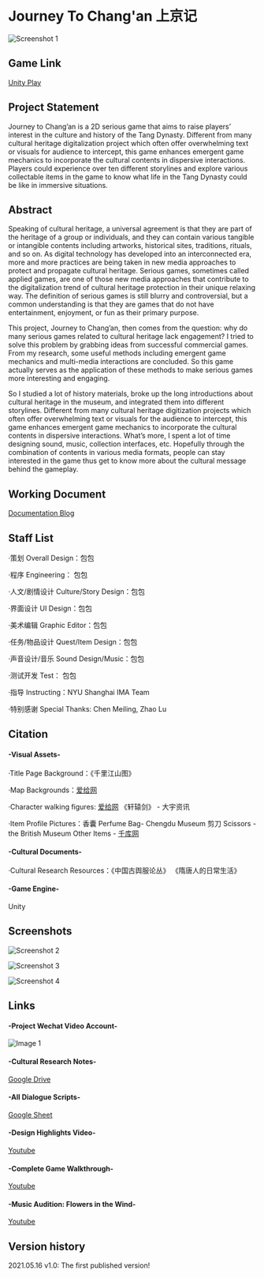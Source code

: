 # Journey To Chang'an 上京记

![Screenshot 1](pics/screenshot1.png)

## Game Link
[Unity Play](https://play.unity.com/mg/other/web-jhxqr)

## Project Statement
Journey to Chang’an is a 2D serious game that aims to raise players’ interest in the culture and history of the Tang Dynasty. Different from many cultural heritage digitalization project which often offer overwhelming text or visuals for audience to intercept, this game enhances emergent game mechanics to incorporate the cultural contents in dispersive interactions. Players could experience over ten different storylines and explore various collectable items in the game to know what life in the Tang Dynasty could be like in immersive situations.


## Abstract
Speaking of cultural heritage, a universal agreement is that they are part of the heritage of a group or individuals, and they can contain various tangible or intangible contents including artworks, historical sites, traditions, rituals, and so on. As digital technology has developed into an interconnected era, more and more practices are being taken in new media approaches to protect and propagate cultural heritage. Serious games, sometimes called applied games, are one of those new media approaches that contribute to the digitalization trend of cultural heritage protection in their unique relaxing way. The definition of serious games is still blurry and controversial, but a common understanding is that they are games that do not have entertainment, enjoyment, or fun as their primary purpose.

This project, Journey to Chang’an, then comes from the question: why do many serious games related to cultural heritage lack engagement? I tried to solve this problem by grabbing ideas from successful commercial games. From my research, some useful methods including emergent game mechanics and multi-media interactions are concluded. So this game actually serves as the application of these methods to make serious games more interesting and engaging. 

So I studied a lot of history materials, broke up the long introductions about cultural heritage in the museum, and integrated them into different storylines. Different from many cultural heritage digitization projects which often offer overwhelming text or visuals for the audience to intercept, this game enhances emergent game mechanics to incorporate the cultural contents in dispersive interactions. What’s more, I spent a lot of time designing sound, music, collection interfaces, etc. Hopefully through the combination of contents in various media formats, people can stay interested in the game thus get to know more about the cultural message behind the gameplay.

## Working Document
[Documentation Blog](https://www.notion.so/Capstone-2-8fdb317e2d3742f49901aa9076f5d2c2)

## Staff List
·策划 Overall Design：包包

·程序 Engineering： 包包

·人文/剧情设计 Culture/Story Design：包包

·界面设计 UI Design：包包

·美术编辑 Graphic Editor：包包

·任务/物品设计 Quest/Item Design：包包

·声音设计/音乐 Sound Design/Music：包包

·测试开发 Test： 包包

·指导 Instructing：NYU Shanghai IMA Team

·特别感谢 Special Thanks: Chen Meiling, Zhao Lu

## Citation
  #### -Visual Assets-
  ·Title Page Background：《千里江山图》

  ·Map Backgrounds：[爱给网](https://www.aigei.com/view/70312.html)

  ·Character walking figures: [爱给网](https://www.aigei.com/view/287.html)
                             《轩辕剑》 - 大宇资讯

  ·Item Profile Pictures：香囊 Perfume  Bag- Chengdu Museum
                          剪刀 Scissors - the British Museum
                          Other Items - [千库网](https://588ku.com/)

  #### -Cultural Documents-                        
  ·Cultural Research Resources：《中国古舆服论丛》
                                《隋唐人的日常生活》
                                
  #### -Game Engine-
  Unity

## Screenshots
![Screenshot 2](pics/screenshot2.png)

![Screenshot 3](pics/screenshot3.png)

![Screenshot 4](pics/screenshot4.png)

## Links
  #### -Project Wechat Video Account-
  ![Image 1](pics/wechat.jpg)

  #### -Cultural Research Notes-
  [Google Drive](https://drive.google.com/file/d/1OFF9lQzE6tWmv5ry3WscFmPkEY4-LP24/view?usp=sharing)

  #### -All Dialogue Scripts-
  [Google Sheet](https://docs.google.com/spreadsheets/d/1qwXmXgKnK1-vpbHM_FORp7HPfdSxIoZjqeRIubEuI0Q/edit?usp=sharing)
  
  #### -Design Highlights Video-
  [Youtube](https://youtu.be/LSqLGmzKOhQ)
  
  #### -Complete Game Walkthrough-
  [Youtube](https://youtu.be/s9bPxK5pXbo)
  
  #### -Music Audition: Flowers in the Wind-
  [Youtube](https://youtu.be/80P3OolN92g)

## Version history
2021.05.16 v1.0: The first published version!
